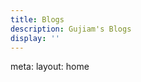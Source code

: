 ```yaml
---
title: Blogs
description: Gujiam's Blogs
display: ''
---
```


<BlogList />

<route lang="yaml">
meta:
  layout: home
</route>
